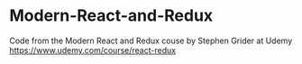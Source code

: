 # Modern-React-and-Redux
Code from the Modern React and Redux couse by Stephen Grider at Udemy https://www.udemy.com/course/react-redux
